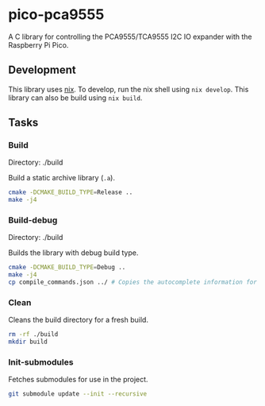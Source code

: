 # pico-pca9555
A C library for controlling the PCA9555/TCA9555 I2C IO expander with the Raspberry Pi Pico.

## Development

This library uses [nix](https://nixos.org).
To develop, run the nix shell using `nix develop`. This library can also be build using `nix build`.

## Tasks

### Build
Directory: ./build

Build a static archive library (`.a`).

```bash
cmake -DCMAKE_BUILD_TYPE=Release ..
make -j4
```

### Build-debug
Directory: ./build

Builds the library with debug build type.

```bash
cmake -DCMAKE_BUILD_TYPE=Debug .. 
make -j4
cp compile_commands.json ../ # Copies the autocomplete information for ccls.
```

### Clean
Cleans the build directory for a fresh build.

```bash
rm -rf ./build
mkdir build
```

### Init-submodules

Fetches submodules for use in the project.
```bash
git submodule update --init --recursive
```
